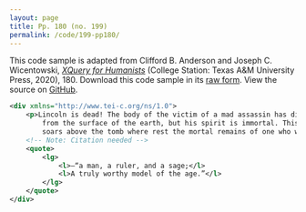 ```yaml
---
layout: page
title: Pp. 180 (no. 199)
permalink: /code/199-pp180/
---
```


This code sample is adapted from Clifford B. Anderson and Joseph C. Wicentowski, 
[_XQuery for Humanists_](/) (College Station: Texas A&M University Press, 2020), 180. 
Download this code sample in its [raw form](/code/199-pp180/199-pp180.xml).
View the source on [GitHub](https://github.com/coding4humanists/xquery4humanists/blob/release/code/199-pp180/199-pp180.xml).

```xml
<div xmlns="http://www.tei-c.org/ns/1.0">
    <p>Lincoln is dead! The body of the victim of a mad assassin has disappeared
        from the surface of the earth, but his spirit is immortal. This spirit
        soars above the tomb where rest the mortal remains of one who was—</p>
    <!-- Note: Citation needed -->
    <quote>
        <lg>
            <l>—“a man, a ruler, and a sage;</l>
            <l>A truly worthy model of the age.”</l>
        </lg>
    </quote>
</div>
```  
